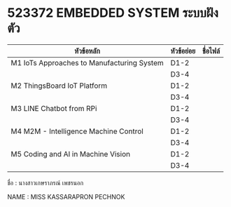 # 523372 EMBEDDED SYSTEM ระบบฝังตัว
| หัวข้อหลัก | หัวข้อย่อย | ชื่อไฟล์ |
|----|----|----|
| M1 IoTs Approaches to Manufacturing System | D1-2 |  |
|  | D3-4 |  |
| M2  ThingsBoard IoT Platform | D1-2 |  |
|  | D3-4 |  |
| M3 LINE Chatbot from RPi | D1-2 |  |
|  | D3-4 |  |
| M4 M2M - Intelligence Machine Control | D1-2 |  |
|  | D3-4 |  |
| M5 Coding and AI in Machine Vision | D1-2 |  |
|  | D3-4 |  |

ชื่อ   :  นางสาวเกษราภรณ์ เพชรนอก

NAME :  MISS KASSARAPRON PECHNOK
